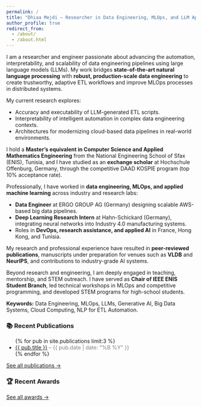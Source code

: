 ```yaml
---
permalink: /
title: "Dhiaa Mejdi – Researcher in Data Engineering, MLOps, and LLM Applications"
author_profile: true
redirect_from: 
  - /about/
  - /about.html
---
```


I am a researcher and engineer passionate about advancing the automation, interpretability, and scalability of data engineering pipelines using large language models (LLMs). My work bridges **state-of-the-art natural language processing** with **robust, production-scale data engineering** to create trustworthy, adaptive ETL workflows and improve MLOps processes in distributed systems.

My current research explores:
- Accuracy and executability of LLM-generated ETL scripts.
- Interpretability of intelligent automation in complex data engineering contexts.
- Architectures for modernizing cloud-based data pipelines in real-world environments.

I hold a **Master’s equivalent in Computer Science and Applied Mathematics Engineering** from the National Engineering School of Sfax (ENIS), Tunisia, and I have studied as an **exchange scholar** at Hochschule Offenburg, Germany, through the competitive DAAD KOSPIE program (top 10% acceptance rate).  

Professionally, I have worked in **data engineering, MLOps, and applied machine learning** across industry and research labs:
- **Data Engineer** at ERGO GROUP AG (Germany) designing scalable AWS-based big data pipelines.
- **Deep Learning Research Intern** at Hahn-Schickard (Germany), integrating neural networks into Industry 4.0 manufacturing systems.
- Roles in **DevOps, research assistance, and applied AI** in France, Hong Kong, and Tunisia.

My research and professional experience have resulted in **peer-reviewed publications**, manuscripts under preparation for venues such as **VLDB** and **NeurIPS**, and contributions to industry-grade AI systems.  

Beyond research and engineering, I am deeply engaged in teaching, mentorship, and STEM outreach. I have served as **Chair of IEEE ENIS Student Branch**, led technical workshops in MLOps and competitive programming, and developed STEM programs for high-school students.

**Keywords:** Data Engineering, MLOps, LLMs, Generative AI, Big Data Systems, Cloud Computing, NLP for ETL Automation.


<!-- Regcent Publications -->
<h3>📚 Recent Publications</h3>
<ul>
  {% for pub in site.publications limit:3 %}
    <li>
      <a href="{{ pub.url | relative_url }}">{{ pub.title }}</a>
      <span style="color:gray;"> – {{ pub.date | date: "%B %Y" }}</span>
    </li>
  {% endfor %}
</ul>
<p><a href="{{ '/publications/' | relative_url }}">See all publications →</a></p>

<!-- Recent Awards -->
<h3>🏆 Recent Awards</h3>
<p><a href="{{ '/portfolio/' | relative_url }}">See all awards →</a></p>
